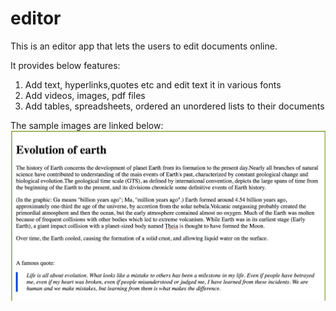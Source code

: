 # editor
This is an editor app that lets the users to edit documents online.

It provides below features:

1. Add text, hyperlinks,quotes etc and edit text it in various fonts
2. Add videos, images, pdf files
3. Add tables, spreadsheets, ordered an unordered lists to their documents

The sample images are linked below:
![alt text](https://github.com/shivaniThakur93/editor/blob/master/text_quote_editing.png)


